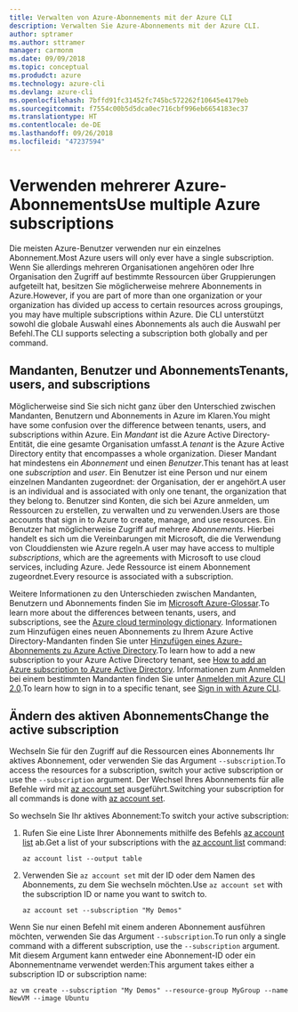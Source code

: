 ```yaml
---
title: Verwalten von Azure-Abonnements mit der Azure CLI
description: Verwalten Sie Azure-Abonnements mit der Azure CLI.
author: sptramer
ms.author: sttramer
manager: carmonm
ms.date: 09/09/2018
ms.topic: conceptual
ms.produdct: azure
ms.technology: azure-cli
ms.devlang: azure-cli
ms.openlocfilehash: 7bffd91fc31452fc745bc572262f10645e4179eb
ms.sourcegitcommit: f7554c00b5d5dca0ec716cbf996eb6654183ec37
ms.translationtype: HT
ms.contentlocale: de-DE
ms.lasthandoff: 09/26/2018
ms.locfileid: "47237594"
---
```

# <a name="use-multiple-azure-subscriptions"></a><span data-ttu-id="d52f5-103">Verwenden mehrerer Azure-Abonnements</span><span class="sxs-lookup"><span data-stu-id="d52f5-103">Use multiple Azure subscriptions</span></span>

<span data-ttu-id="d52f5-104">Die meisten Azure-Benutzer verwenden nur ein einzelnes Abonnement.</span><span class="sxs-lookup"><span data-stu-id="d52f5-104">Most Azure users will only ever have a single subscription.</span></span> <span data-ttu-id="d52f5-105">Wenn Sie allerdings mehreren Organisationen angehören oder Ihre Organisation den Zugriff auf bestimmte Ressourcen über Gruppierungen aufgeteilt hat, besitzen Sie möglicherweise mehrere Abonnements in Azure.</span><span class="sxs-lookup"><span data-stu-id="d52f5-105">However, if you are part of more than one organization or your organization has divided up access to certain resources across groupings, you may have multiple subscriptions within Azure.</span></span> <span data-ttu-id="d52f5-106">Die CLI unterstützt sowohl die globale Auswahl eines Abonnements als auch die Auswahl per Befehl.</span><span class="sxs-lookup"><span data-stu-id="d52f5-106">The CLI supports selecting a subscription both globally and per command.</span></span>

## <a name="tenants-users-and-subscriptions"></a><span data-ttu-id="d52f5-107">Mandanten, Benutzer und Abonnements</span><span class="sxs-lookup"><span data-stu-id="d52f5-107">Tenants, users, and subscriptions</span></span>

<span data-ttu-id="d52f5-108">Möglicherweise sind Sie sich nicht ganz über den Unterschied zwischen Mandanten, Benutzern und Abonnements in Azure im Klaren.</span><span class="sxs-lookup"><span data-stu-id="d52f5-108">You might have some confusion over the difference between tenants, users, and subscriptions within Azure.</span></span> <span data-ttu-id="d52f5-109">Ein _Mandant_ ist die Azure Active Directory-Entität, die eine gesamte Organisation umfasst.</span><span class="sxs-lookup"><span data-stu-id="d52f5-109">A _tenant_ is the Azure Active Directory entity that encompasses a whole organization.</span></span> <span data-ttu-id="d52f5-110">Dieser Mandant hat mindestens ein _Abonnement_ und einen _Benutzer_.</span><span class="sxs-lookup"><span data-stu-id="d52f5-110">This tenant has at least one _subscription_ and _user_.</span></span> <span data-ttu-id="d52f5-111">Ein Benutzer ist eine Person und nur einem einzelnen Mandanten zugeordnet: der Organisation, der er angehört.</span><span class="sxs-lookup"><span data-stu-id="d52f5-111">A user is an individual and is associated with only one tenant, the organization that they belong to.</span></span> <span data-ttu-id="d52f5-112">Benutzer sind Konten, die sich bei Azure anmelden, um Ressourcen zu erstellen, zu verwalten und zu verwenden.</span><span class="sxs-lookup"><span data-stu-id="d52f5-112">Users are those accounts that sign in to Azure to create, manage, and use resources.</span></span>
<span data-ttu-id="d52f5-113">Ein Benutzer hat möglicherweise Zugriff auf mehrere _Abonnements_. Hierbei handelt es sich um die Vereinbarungen mit Microsoft, die die Verwendung von Clouddiensten wie Azure regeln.</span><span class="sxs-lookup"><span data-stu-id="d52f5-113">A user may have access to multiple _subscriptions_, which are the agreements with Microsoft to use cloud services, including Azure.</span></span> <span data-ttu-id="d52f5-114">Jede Ressource ist einem Abonnement zugeordnet.</span><span class="sxs-lookup"><span data-stu-id="d52f5-114">Every resource is associated with a subscription.</span></span>

<span data-ttu-id="d52f5-115">Weitere Informationen zu den Unterschieden zwischen Mandanten, Benutzern und Abonnements finden Sie im [Microsoft Azure-Glossar](/azure/azure-glossary-cloud-terminology).</span><span class="sxs-lookup"><span data-stu-id="d52f5-115">To learn more about the differences between tenants, users, and subscriptions, see the [Azure cloud terminology dictionary](/azure/azure-glossary-cloud-terminology).</span></span>  <span data-ttu-id="d52f5-116">Informationen zum Hinzufügen eines neuen Abonnements zu Ihrem Azure Active Directory-Mandanten finden Sie unter [Hinzufügen eines Azure-Abonnements zu Azure Active Directory](/azure/active-directory/active-directory-how-subscriptions-associated-directory).</span><span class="sxs-lookup"><span data-stu-id="d52f5-116">To learn how to add a new subscription to your Azure Active Directory tenant, see [How to add an Azure subscription to Azure Active Directory](/azure/active-directory/active-directory-how-subscriptions-associated-directory).</span></span>
<span data-ttu-id="d52f5-117">Informationen zum Anmelden bei einem bestimmten Mandanten finden Sie unter [Anmelden mit Azure CLI 2.0](/cli/azure/authenticate-azure-cli).</span><span class="sxs-lookup"><span data-stu-id="d52f5-117">To learn how to sign in to a specific tenant, see [Sign in with Azure CLI](/cli/azure/authenticate-azure-cli).</span></span>

## <a name="change-the-active-subscription"></a><span data-ttu-id="d52f5-118">Ändern des aktiven Abonnements</span><span class="sxs-lookup"><span data-stu-id="d52f5-118">Change the active subscription</span></span> 

<span data-ttu-id="d52f5-119">Wechseln Sie für den Zugriff auf die Ressourcen eines Abonnements Ihr aktives Abonnement, oder verwenden Sie das Argument `--subscription`.</span><span class="sxs-lookup"><span data-stu-id="d52f5-119">To access the resources for a subscription, switch your active subscription or use the `--subscription` argument.</span></span> <span data-ttu-id="d52f5-120">Der Wechsel Ihres Abonnements für alle Befehle wird mit [az account set](/cli/azure/account#az-account-set) ausgeführt.</span><span class="sxs-lookup"><span data-stu-id="d52f5-120">Switching your subscription for all commands is done with [az account set](/cli/azure/account#az-account-set).</span></span>

<span data-ttu-id="d52f5-121">So wechseln Sie Ihr aktives Abonnement:</span><span class="sxs-lookup"><span data-stu-id="d52f5-121">To switch your active subscription:</span></span>

1. <span data-ttu-id="d52f5-122">Rufen Sie eine Liste Ihrer Abonnements mithilfe des Befehls [az account list](/cli/azure/account#az-account-list) ab.</span><span class="sxs-lookup"><span data-stu-id="d52f5-122">Get a list of your subscriptions with the [az account list](/cli/azure/account#az-account-list) command:</span></span>

    ```azurecli-interactive
    az account list --output table
    ```
2. <span data-ttu-id="d52f5-123">Verwenden Sie `az account set` mit der ID oder dem Namen des Abonnements, zu dem Sie wechseln möchten.</span><span class="sxs-lookup"><span data-stu-id="d52f5-123">Use `az account set` with the subscription ID or name you want to switch to.</span></span>

    ```azurecli-interactive
    az account set --subscription "My Demos"
    ```

<span data-ttu-id="d52f5-124">Wenn Sie nur einen Befehl mit einem anderen Abonnement ausführen möchten, verwenden Sie das Argument `--subscription`.</span><span class="sxs-lookup"><span data-stu-id="d52f5-124">To run only a single command with a different subscription, use the `--subscription` argument.</span></span> <span data-ttu-id="d52f5-125">Mit diesem Argument kann entweder eine Abonnement-ID oder ein Abonnementname verwendet werden:</span><span class="sxs-lookup"><span data-stu-id="d52f5-125">This argument takes either a subscription ID or subscription name:</span></span>

```azurecli-interactive
az vm create --subscription "My Demos" --resource-group MyGroup --name NewVM --image Ubuntu
```
